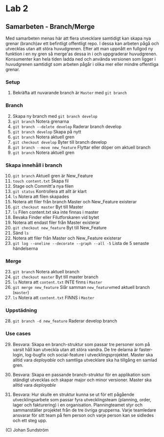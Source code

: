 # Lab 2

## Samarbeten - Branch/Merge
Med samarbeten menas här att flera utvecklare samtidigt kan skapa nya grenar (branch)av ett befintligt offentligt repo. I dessa kan arbeten pågå och utvecklas utan att störa huvudgrenen. Efter att man uppnått en fullgod ny funktion i en ny gren så merge'as dessa in i och uppgraderar huvudgrenen. Konsumenter kan hela tiden ladda ned och använda versionen som ligger i huvudgrenen samtidigt som arbeten pågår i olika mer eller mindre offentliga grenar. 

### Setup
1. Bekräfta att nuvarande branch är ```Master``` med ```git branch```
### Branch
2. Skapa ny branch med ```git branch develop```
3. ```git branch``` Notera grenarna
4. ```git branch --delete develop``` Raderar branch develop
4. ```git branch develop``` Skapa på nytt
7. ```git branch``` Notera aktuell gren
6. ```git checkout develop``` Byter till branch develop
7. ```git branch --move new_feature``` Flyttar eller döper om aktuell branch
8. ```git branch``` Notera aktuell gren

### Skapa innehåll i branch
10. ```git branch``` Aktuell gren är New_Feature
11. ```touch content.txt``` Skapa fil
12. Stage och Committ'a nya filen
13. ```git status``` Kontrollera att allt är klart
14. ```ls``` Notera att filen skapades
15. Notera att filer från branch Master och New_Feature existerar
16. ```git checkout master``` Byt till Master
17. ```ls``` Filen content.txt ska inte finnas i master 
18. Bevaka Finder eller Filutforskaren vid bytet
19. Notera att endast filer från Master existerar
20. ```git checkout new_feature``` Byt till New_Feature
21. Sänd ```ls```
22. Notera att filer från Master och New_Feature existerar
23. ```git log --oneline --decorate --graph --all -5``` Lista de 5 senaste händelserna

### Merge
23. ```git branch``` Notera aktuell branch
24. ```git checkout master``` Byt till master branch
25. ```ls``` Notera att ```content.txt``` INTE finns i ```Master```
26. ```git merge new_feature``` Slår samman ```new_feature```med aktuell branch (```master```)
27. ```ls``` Notera att ```content.txt``` FINNS i ```Master```

### Uppstädning
28. ```git branch -d new_feature``` Raderar develop branch

### Use cases
29. Besvara: Skapa en branch-struktur som passar tre personer som på varsit håll kan utveckla utan att störa vandra. De tre delarna är faster-login, log-bugfix och social-feature i utvecklingsprojektet. Master ska alltid vara _deployable_ och samtliga utvecklare ska ha tillgång en samlad gren.

30. Besvara: Skapa en passande branch-struktur för en applikation som ständigt utvecklas och skapar major och minor versioner. Master ska alltid vara _deployable_

31. Besvara: Hur skulle en struktur kunna se ut för ett pågående utvecklingsarbete som passar fyra utvecklingsteam (planning, order, lager och fakturering) i en organisation. Planningteamet styr och sammanställer projektet från de tre övriga grupperna. Varje teamledare ansvarar för sitt team på fem person och varje person kan se sidledes och ett steg upp.

(C) Johan Sundström
